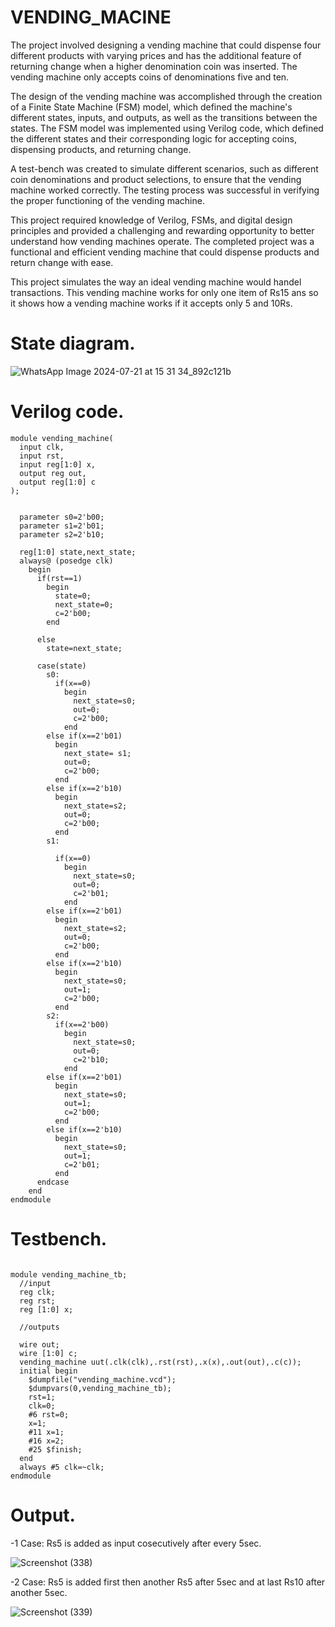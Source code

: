 # VENDING_MACINE
The project involved designing a vending machine that could dispense four different products with varying prices and has the additional feature of returning change when a higher denomination coin was inserted. The vending machine only accepts coins of denominations five and ten.

The design of the vending machine was accomplished through the creation of a Finite State Machine (FSM) model, which defined the machine's different states, inputs, and outputs, as well as the transitions between the states. The FSM model was implemented using Verilog code, which defined the different states and their corresponding logic for accepting coins, dispensing products, and returning change.

A test-bench was created to simulate different scenarios, such as different coin denominations and product selections, to ensure that the vending machine worked correctly. The testing process was successful in verifying the proper functioning of the vending machine.

This project required knowledge of Verilog, FSMs, and digital design principles and provided a challenging and rewarding opportunity to better understand how vending machines operate. The completed project was a functional and efficient vending machine that could dispense products and return change with ease.

This project simulates the way an ideal vending machine would handel transactions. This vending machine works for only one item of Rs15 ans so it shows how a vending machine works if it accepts only 5 and 10Rs. 

# State diagram.

![WhatsApp Image 2024-07-21 at 15 31 34_892c121b](https://github.com/user-attachments/assets/54c23a59-136a-43f4-af5c-004743edbc93)

# Verilog code.

```
module vending_machine(
  input clk,
  input rst,
  input reg[1:0] x,
  output reg out,
  output reg[1:0] c
);
  
  
  parameter s0=2'b00;
  parameter s1=2'b01;
  parameter s2=2'b10;
  
  reg[1:0] state,next_state;
  always@ (posedge clk)
    begin
      if(rst==1)
        begin
          state=0;
          next_state=0;
          c=2'b00;
        end
      
      else
        state=next_state;
      
      case(state)
        s0:
          if(x==0)
            begin
              next_state=s0;
              out=0;
              c=2'b00;
            end
        else if(x==2'b01)
          begin
            next_state= s1;
            out=0;
            c=2'b00;
          end
        else if(x==2'b10)
          begin
            next_state=s2;
            out=0;
            c=2'b00;
          end
        s1:
          
          if(x==0)
            begin
              next_state=s0;
              out=0;
              c=2'b01;
            end
        else if(x==2'b01)
          begin
            next_state=s2;
            out=0;
            c=2'b00;
          end
        else if(x==2'b10)
          begin
            next_state=s0;
            out=1;
            c=2'b00;
          end
        s2:
          if(x==2'b00)
            begin
              next_state=s0;
              out=0;
              c=2'b10;
            end
        else if(x==2'b01)
          begin
            next_state=s0;
            out=1;
            c=2'b00;
          end
        else if(x==2'b10)
          begin
            next_state=s0;
            out=1;
            c=2'b01;
          end
      endcase
    end
endmodule

```
# Testbench.

```

module vending_machine_tb;
  //input
  reg clk;
  reg rst;
  reg [1:0] x;
  
  //outputs
  
  wire out;
  wire [1:0] c;
  vending_machine uut(.clk(clk),.rst(rst),.x(x),.out(out),.c(c));
  initial begin
    $dumpfile("vending_machine.vcd");
    $dumpvars(0,vending_machine_tb);
    rst=1;
    clk=0;
    #6 rst=0;
    x=1;
    #11 x=1;
    #16 x=2;
    #25 $finish;
  end
  always #5 clk=~clk;
endmodule

```
# Output.


-1 Case: Rs5 is added as input cosecutively after every 5sec.

![Screenshot (338)](https://github.com/user-attachments/assets/40471112-7796-4d29-aba8-3def1418dbdb)

-2 Case: Rs5 is added first then another Rs5 after 5sec and at last Rs10 after another 5sec.

![Screenshot (339)](https://github.com/user-attachments/assets/1cbe9f71-857e-4e53-9dbd-e6df92f8cb9e)
